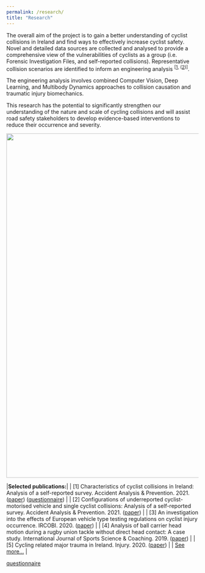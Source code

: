 ```yaml
---
permalink: /research/
title: "Research"
---
```



The overall aim of the project is to gain a better understanding of cyclist collisions in Ireland and find ways to effectively increase cyclist safety. Novel and detailed data sources are collected and analysed to provide a comprehensive view of the vulnerabilities of cyclists as a group (i.e. Forensic Investigation Files, and self-reported collisions). Representative collision scenarios are identified to inform an engineering analysis <sup>[<a href="https://www.sciencedirect.com/science/article/pii/S0001457520317681" target="_blank">1</a>, (<a href="https://www.sciencedirect.com/science/article/pii/S0001457521002955" target="_blank">2</a>)]</sup>.

The engineering analysis involves combined Computer Vision, Deep Learning, and Multibody Dynamics approaches to collision causation and traumatic injury biomechanics. 

This research has the potential to significantly strengthen our understanding of the nature and scale of cycling collisions and will assist road safety stakeholders to develop evidence-based interventions to reduce their occurrence and severity.


<p align="center">
  <img src="/assets/images/Research/pipeline.png" width="900">
</p>


|**Selected publications:**|
| [1] Characteristics of cyclist collisions in Ireland: Analysis of a self-reported survey. Accident Analysis & Prevention. 2021. (<a href="https://www.sciencedirect.com/science/article/pii/S0001457520317681" target="_blank">paper</a>) (<a href="https://github.com/KevGildea/kevgildea.github.io/blob/master/assets/images/Research/Survey%20questionnaire.pdf" target="_blank">questionnaire</a>) |
| [2] Configurations of underreported cyclist-motorised vehicle and single cyclist collisions: Analysis of a self-reported survey. Accident Analysis & Prevention. 2021. ([paper](https://www.sciencedirect.com/science/article/pii/S0001457521002955)) |
| [3] An investigation into the effects of European vehicle type testing regulations on cyclist injury occurrence. IRCOBI. 2020. ([paper](http://www.ircobi.org/wordpress/downloads/irc20-asia/pdf-files/2029a.pdf)) |
| [4] Analysis of ball carrier head motion during a rugby union tackle without direct head contact: A case study. International Journal of Sports Science & Coaching. 2019. ([paper](https://journals.sagepub.com/doi/10.1177/1747954119833477)) |
| [5] Cycling related major trauma in Ireland. Injury. 2020. ([paper](https://pubmed.ncbi.nlm.nih.gov/31784058/)) |
| [See more...](https://orcid.org/0000-0003-3802-0675) |

<a href="https://github.com/KevGildea/kevgildea.github.io/blob/master/assets/images/Research/Survey%20questionnaire.pdf" target="_blank">questionnaire</a>
